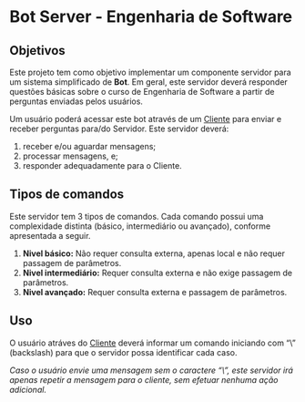 # Bot Server - Engenharia de Software

## Objetivos
Este projeto tem como objetivo implementar um componente servidor para um sistema simplificado de **Bot**.
Em geral, este servidor deverá responder questões básicas sobre o curso de Engenharia de Software a partir de perguntas enviadas pelos usuários. 

Um usuário poderá acessar este bot através de um [Cliente](#!soon) para enviar e receber perguntas para/do Servidor. Este servidor deverá:
1. receber e/ou aguardar mensagens;
2. processar mensagens, e;
3. responder adequadamente para o Cliente.

## Tipos de comandos
Este servidor tem 3 tipos de comandos. Cada comando possui uma complexidade distinta (básico, intermediário ou avançado), conforme apresentada a seguir.
1. **Nivel básico:** Não requer consulta externa, apenas local e não requer passagem de parâmetros.
2. **Nivel intermediário:** Requer consulta externa e não exige passagem de parâmetros.
3. **Nivel avançado:** Requer consulta externa e passagem de parâmetros.

## Uso
O usuário atráves do [Cliente](https://github.com/gustavosatheler/client-server) deverá informar um comando iniciando com “\” (backslash) para que o servidor possa identificar cada caso.

*Caso o usuário envie uma mensagem sem o caractere “\”, este servidor irá apenas repetir a mensagem para o cliente, sem efetuar nenhuma ação adicional.*
